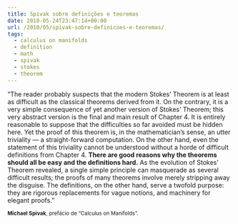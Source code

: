 ```yaml
---
title: Spivak sobre definições e teoremas
date: 2010-05-24T23:47:14+00:00
url: /2010/05/spivak-sobre-definicoes-e-teoremas/
tags:
  - calculus on manifolds
  - definition
  - math
  - spivak
  - stokes
  - theorem
---
```


“The reader probably suspects that the modern Stokes’ Theorem is at least as difficult as the classical theorems derived from it. On the contrary, it is a very simple consequence of yet another version of Stokes’ Theorem; this very abstract version is the final and main result of Chapter 4. It is entirely reasonable to suppose that the difficulties so far avoided must be hidden here. Yet the proof of this theorem is, in the mathematician’s sense, an utter triviality — a straight-forward computation. On the other hand, even the statement of this triviality cannot be understood without a horde of difficult definitions from Chapter 4. **There are good reasons why the theorems should all be easy and the definitions hard.** As the evolution of Stokes’ Theorem revealed, a single simple principle can masquerade as several difficult results; the proofs of many theorems involve merely stripping away the disguise. The definitions, on the other hand, serve a twofold purpose: they are rigorous replacements for vague notions, and machinery for elegant proofs.”

<small><strong>Michael Spivak</strong>, prefácio de “Calculus on Manifolds”.</small>
